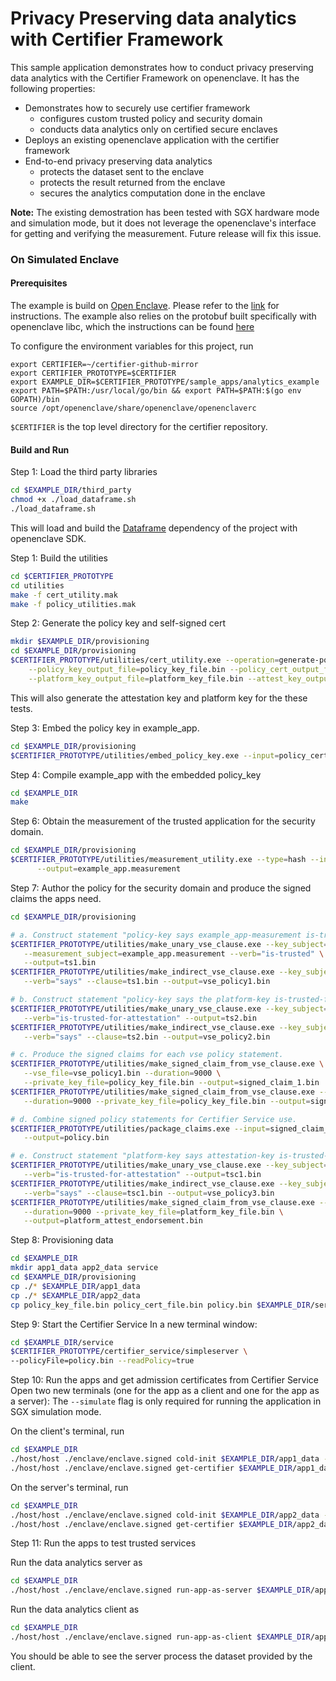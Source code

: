
# Privacy Preserving data analytics with Certifier Framework 

This sample application demonstrates how to conduct privacy preserving data analytics with 
the Certifier Framework on openenclave. It has the following properties: 
* Demonstrates how to securely use certifier framework  
   * configures custom trusted policy and security domain
   * conducts data analytics only on certified secure enclaves  
* Deploys an existing openenclave application with the certifier framework
* End-to-end privacy preserving data analytics 
   * protects the dataset sent to the enclave
   * protects the result returned from the enclave
   * secures the analytics computation done in the enclave

**Note:** 
The existing demostration has been tested with SGX hardware mode and simulation mode, but it 
does not leverage the openenclave's interface for getting and verifying the measurement.
Future release will fix this issue.  

### On Simulated Enclave 

#### Prerequisites 
The example is build on [Open Enclave](https://github.com/openenclave/openenclave). 
Please refer to the [link](https://github.com/openenclave/openenclave/tree/master/docs/GettingStartedDocs#hardware-drivers)
 for instructions. The example also relies on the protobuf built specifically with 
 openenclave libc, which the instructions can be found [here](../../openenclave_test/instructions.txt)

To configure the environment variables for this project, run 
```
export CERTIFIER=~/certifier-github-mirror
export CERTIFIER_PROTOTYPE=$CERTIFIER
export EXAMPLE_DIR=$CERTIFIER_PROTOTYPE/sample_apps/analytics_example
export PATH=$PATH:/usr/local/go/bin && export PATH=$PATH:$(go env GOPATH)/bin
source /opt/openenclave/share/openenclave/openenclaverc
```
`$CERTIFIER` is the top level directory for the certifier repository.

#### Build and Run

Step 1: Load the third party libraries 
```bash
cd $EXAMPLE_DIR/third_party
chmod +x ./load_dataframe.sh
./load_dataframe.sh
```
This will load and build the [Dataframe](https://github.com/hosseinmoein/DataFrame)
dependency of the project with openenclave SDK.

Step 1: Build the utilities
```bash
cd $CERTIFIER_PROTOTYPE
cd utilities
make -f cert_utility.mak
make -f policy_utilities.mak
```


Step 2: Generate the policy key and self-signed cert
```bash
mkdir $EXAMPLE_DIR/provisioning
cd $EXAMPLE_DIR/provisioning
$CERTIFIER_PROTOTYPE/utilities/cert_utility.exe --operation=generate-policy-key-and-test-keys \
    --policy_key_output_file=policy_key_file.bin --policy_cert_output_file=policy_cert_file.bin \
    --platform_key_output_file=platform_key_file.bin --attest_key_output_file=attest_key_file.bin
```
This will also generate the attestation key and platform key for the these tests.

Step 3: Embed the policy key in example_app.
```bash
cd $EXAMPLE_DIR/provisioning
$CERTIFIER_PROTOTYPE/utilities/embed_policy_key.exe --input=policy_cert_file.bin --output=../policy_key.cc
```

Step 4: Compile example_app with the embedded policy_key
```bash
cd $EXAMPLE_DIR
make
```

Step 6: Obtain the measurement of the trusted application for the security domain.
```bash
cd $EXAMPLE_DIR/provisioning
$CERTIFIER_PROTOTYPE/utilities/measurement_utility.exe --type=hash --input=../enclave/enclave.signed \
      --output=example_app.measurement
```

Step 7: Author the policy for the security domain and produce the signed claims the apps need.
```bash
cd $EXAMPLE_DIR/provisioning

# a. Construct statement "policy-key says example_app-measurement is-trusted"
$CERTIFIER_PROTOTYPE/utilities/make_unary_vse_clause.exe --key_subject="" \
   --measurement_subject=example_app.measurement --verb="is-trusted" \
   --output=ts1.bin
$CERTIFIER_PROTOTYPE/utilities/make_indirect_vse_clause.exe --key_subject=policy_key_file.bin \
   --verb="says" --clause=ts1.bin --output=vse_policy1.bin

# b. Construct statement "policy-key says the platform-key is-trusted-for-attestation"
$CERTIFIER_PROTOTYPE/utilities/make_unary_vse_clause.exe --key_subject=platform_key_file.bin \
   --verb="is-trusted-for-attestation" --output=ts2.bin
$CERTIFIER_PROTOTYPE/utilities/make_indirect_vse_clause.exe --key_subject=policy_key_file.bin \
   --verb="says" --clause=ts2.bin --output=vse_policy2.bin

# c. Produce the signed claims for each vse policy statement.
$CERTIFIER_PROTOTYPE/utilities/make_signed_claim_from_vse_clause.exe \
   --vse_file=vse_policy1.bin --duration=9000 \
   --private_key_file=policy_key_file.bin --output=signed_claim_1.bin
$CERTIFIER_PROTOTYPE/utilities/make_signed_claim_from_vse_clause.exe --vse_file=vse_policy2.bin \
   --duration=9000 --private_key_file=policy_key_file.bin --output=signed_claim_2.bin

# d. Combine signed policy statements for Certifier Service use.
$CERTIFIER_PROTOTYPE/utilities/package_claims.exe --input=signed_claim_1.bin,signed_claim_2.bin\
   --output=policy.bin

# e. Construct statement "platform-key says attestation-key is-trusted-for-attestation" and sign it
$CERTIFIER_PROTOTYPE/utilities/make_unary_vse_clause.exe --key_subject=attest_key_file.bin \
   --verb="is-trusted-for-attestation" --output=tsc1.bin
$CERTIFIER_PROTOTYPE/utilities/make_indirect_vse_clause.exe --key_subject=platform_key_file.bin \
   --verb="says" --clause=tsc1.bin --output=vse_policy3.bin
$CERTIFIER_PROTOTYPE/utilities/make_signed_claim_from_vse_clause.exe --vse_file=vse_policy3.bin \
   --duration=9000 --private_key_file=platform_key_file.bin \
   --output=platform_attest_endorsement.bin
```

Step 8: Provisioning data 
```bash
cd $EXAMPLE_DIR
mkdir app1_data app2_data service
cd $EXAMPLE_DIR/provisioning
cp ./* $EXAMPLE_DIR/app1_data
cp ./* $EXAMPLE_DIR/app2_data
cp policy_key_file.bin policy_cert_file.bin policy.bin $EXAMPLE_DIR/service
```

Step 9: Start the Certifier Service
  In a new terminal window:
```bash
cd $EXAMPLE_DIR/service
$CERTIFIER_PROTOTYPE/certifier_service/simpleserver \
--policyFile=policy.bin --readPolicy=true
```

Step 10:  Run the apps and get admission certificates from Certifier Service
  Open two new terminals (one for the app as a client and one for the app as a server):
The `--simulate` flag is only required for running the application in SGX simulation mode.

On the client's terminal, run 
```bash
cd $EXAMPLE_DIR
./host/host ./enclave/enclave.signed cold-init $EXAMPLE_DIR/app1_data --simulate
./host/host ./enclave/enclave.signed get-certifier $EXAMPLE_DIR/app1_data --simulate
```

On the server's terminal, run 
```bash
cd $EXAMPLE_DIR
./host/host ./enclave/enclave.signed cold-init $EXAMPLE_DIR/app2_data --simulate
./host/host ./enclave/enclave.signed get-certifier $EXAMPLE_DIR/app2_data/ --simulate
```

Step 11:  Run the apps to test trusted services

Run the data analytics server as 
```bash
cd $EXAMPLE_DIR
./host/host ./enclave/enclave.signed run-app-as-server $EXAMPLE_DIR/app1_data --simulate
```
Run the data analytics client as 
```bash
cd $EXAMPLE_DIR
./host/host ./enclave/enclave.signed run-app-as-client $EXAMPLE_DIR/app1_data --simulate
```
You should be able to see the server process the dataset provided by the client. 

